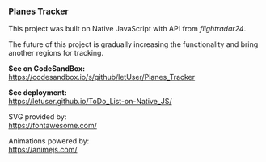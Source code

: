 <h3>Planes Tracker</h3>

This project was built on Native JavaScript with API from <i>flightradar24</i>.

The future of this project is gradually increasing the functionality and bring another regions for tracking.

<b>See on CodeSandBox:</b> <br />
https://codesandbox.io/s/github/letUser/Planes_Tracker

<b>See deployment: </b> <br />
https://letuser.github.io/ToDo_List-on-Native_JS/

SVG provided by: <br />
https://fontawesome.com/

Animations powered by: <br />
https://animejs.com/
